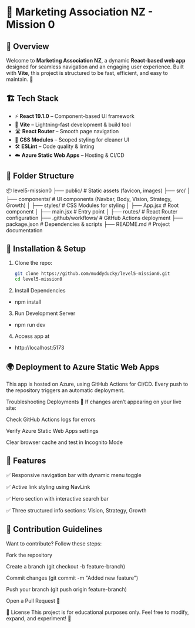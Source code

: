 # 🚀 Marketing Association NZ - Mission 0

## 🌟 Overview
Welcome to **Marketing Association NZ**, a dynamic **React-based web app** designed for seamless navigation and an engaging user experience. Built with **Vite**, this project is structured to be fast, efficient, and easy to maintain. 🚀

## 🏗️ Tech Stack
- ⚡ **React 19.1.0** – Component-based UI framework  
- 🚀 **Vite** – Lightning-fast development & build tool  
- 🛣️ **React Router** – Smooth page navigation  
- 🎨 **CSS Modules** – Scoped styling for cleaner UI  
- 🛠️ **ESLint** – Code quality & linting  
- ☁️ **Azure Static Web Apps** – Hosting & CI/CD  

## 📂 Folder Structure
📦 level5-mission0
├── public/                # Static assets (favicon, images)
├── src/
│   ├── components/        # UI components (Navbar, Body, Vision, Strategy, Growth)
│   ├── styles/            # CSS Modules for styling
│   ├── App.jsx            # Root component
│   ├── main.jsx           # Entry point
│   ├── routes/            # React Router configuration
├── .github/workflows/     # GitHub Actions deployment
├── package.json           # Dependencies & scripts
├── README.md              # Project documentation

## 🔧 Installation & Setup
1. Clone the repo:
   ```sh
   git clone https://github.com/muddyducky/level5-mission0.git
   cd level5-mission0
   
2. Install Dependencies
- npm install

3. Run Development Server
- npm run dev

4. Access app at
- http://localhost:5173

## 🌍 Deployment to Azure Static Web Apps
This app is hosted on Azure, using GitHub Actions for CI/CD. Every push to the repository triggers an automatic deployment.

Troubleshooting Deployments
🚨 If changes aren’t appearing on your live site:

Check GitHub Actions logs for errors

Verify Azure Static Web Apps settings

Clear browser cache and test in Incognito Mode

## 🎨 Features
✅ Responsive navigation bar with dynamic menu toggle

✅ Active link styling using NavLink

✅ Hero section with interactive search bar

✅ Three structured info sections: Vision, Strategy, Growth

## 🤝 Contribution Guidelines
Want to contribute? Follow these steps:

Fork the repository

Create a branch (git checkout -b feature-branch)

Commit changes (git commit -m "Added new feature")

Push your branch (git push origin feature-branch)

Open a Pull Request 🚀

📌 License
This project is for educational purposes only. Feel free to modify, expand, and experiment! 🎯


